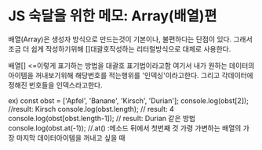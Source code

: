 # JS 숙달을 위한 메모: Array(배열)편

배열(Array)은 생성자 방식으로 만드는것이 기본이나, 불편하다는 단점이 있다.
그래서 조금 더 쉽게 작성하기위해 []대괄호작성하는 리터럴방식으로 대체로 사용한다.

배열[] <=이렇게 표기하는 방법을 대괄호 표기법이라고함
여기서 내가 원하는 데이터의 아이템을 꺼내보기위해 해당번호를 적는행위를 '인덱싱'이라고한다.
그리고 각데이터에 정해진 번호들을 인덱스라고한다.

ex)
const obst = ['Apfel', 'Banane', 'Kirsch', 'Durian'];
console.log(obst[2]); //result: Kirsch
console.log(obst.length); // result: 4
console.log(obst[obst.length-1]); // result: Durian
같은 방법 console.log(obst.at(-1)); //.at() :메소드 뒤에서 첫번째 것
가령 가변하는 배열의 가장 마지막 데이터아이템을 꺼내고 싶을 때

